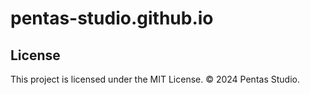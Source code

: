 # pentas-studio.github.io

## License

This project is licensed under the MIT License. © 2024 Pentas Studio.
